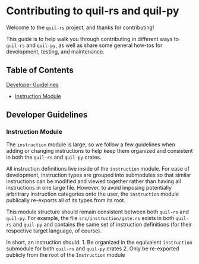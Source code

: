 # Contributing to quil-rs and quil-py

Welcome to the `quil-rs` project, and thanks for contributing!

This guide is to help walk you through contributing in different ways to `quil-rs` and `quil-py`,
as well as share some general how-tos for development, testing, and maintenance.

## Table of Contents

[Developer Guidelines](#developer-guidelines)

- [Instruction Module](#instruction-module)

## Developer Guidelines

### Instruction Module

The `instruction` module is large, so we follow a few guidelines when adding or changing instructions to help keep
them organized and consistent in both the `quil-rs` and `quil-py` crates.

All instruction definitions live inside of the `instruction` module. For ease of development,
instruction types are grouped into submodules so that similar instructions can be modified and viewed together
rather than having all instructions in one large file. However, to avoid imposing potentially arbritrary
instruction categories onto the user, the `instruction` module publically re-exports all of its types from
its root. 

This module structure should remain consistent between both `quil-rs` and `quil-py`. For example, the file
`src/instruction/gate.rs` exists in both `quil-rs` and `quil-py` and contains the same set of instruction
definitions (for their respective target language, of course). 

In short, an instruction should:
    1. Be organized in the equivalent `instruction` submodule for both `quil-rs` and `quil-py` crates
    2. Only be re-exported publicly from the root of the `Instruction` module


